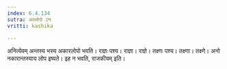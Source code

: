 ```yaml
---
index: 6.4.134
sutra: अल्लोपो ऽनः
vritti: kashika

---
```

अनित्येवम् अन्तस्य भस्य अकारलोपो भवति। राज्ञः पश्य। राज्ञा। राज्ञे। तक्ष्णः पश्य। तक्ष्णा। तक्ष्णे। अनो नकारान्तस्याय लोप इष्यते। इह न भवति, राजकीयम् इति।